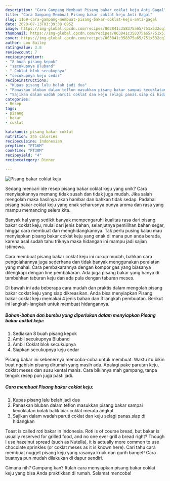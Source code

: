 ```yaml
---
description: "Cara Gampang Membuat Pisang bakar coklat keju Anti Gagal"
title: "Cara Gampang Membuat Pisang bakar coklat keju Anti Gagal"
slug: 1169-cara-gampang-membuat-pisang-bakar-coklat-keju-anti-gagal
date: 2020-07-13T03:39:38.895Z
image: https://img-global.cpcdn.com/recipes/063841c358375a65/751x532cq70/pisang-bakar-coklat-keju-foto-resep-utama.jpg
thumbnail: https://img-global.cpcdn.com/recipes/063841c358375a65/751x532cq70/pisang-bakar-coklat-keju-foto-resep-utama.jpg
cover: https://img-global.cpcdn.com/recipes/063841c358375a65/751x532cq70/pisang-bakar-coklat-keju-foto-resep-utama.jpg
author: Lou Bailey
ratingvalue: 3.8
reviewcount: 7
recipeingredient:
- "8 buah pisang kepok"
- "secukupnya Bluband"
- " Coklat blok secukupnya"
- "secukupnya keju cedar"
recipeinstructions:
- "Kupas pisang lalu belah jadi dua"
- "Panaskan bluban dalam teflon masukkan pisang bakar sampai kecoklatan.bolak balik biar coklat merata.angkat"
- "Sajikan dalam wadah paruti coklat dan keju selagi panas.siap di hidangkan"
categories:
- Resep
tags:
- pisang
- bakar
- coklat

katakunci: pisang bakar coklat 
nutrition: 245 calories
recipecuisine: Indonesian
preptime: "PT16M"
cooktime: "PT30M"
recipeyield: "4"
recipecategory: Dinner

---
```



![Pisang bakar coklat keju](https://img-global.cpcdn.com/recipes/063841c358375a65/751x532cq70/pisang-bakar-coklat-keju-foto-resep-utama.jpg)

Sedang mencari ide resep pisang bakar coklat keju yang unik? Cara menyiapkannya memang tidak susah dan tidak juga mudah. Jika salah mengolah maka hasilnya akan hambar dan bahkan tidak sedap. Padahal pisang bakar coklat keju yang enak seharusnya punya aroma dan rasa yang mampu memancing selera kita.

Banyak hal yang sedikit banyak mempengaruhi kualitas rasa dari pisang bakar coklat keju, mulai dari jenis bahan, selanjutnya pemilihan bahan segar, hingga cara membuat dan menghidangkannya. Tak perlu pusing kalau mau menyiapkan pisang bakar coklat keju yang enak di mana pun anda berada, karena asal sudah tahu triknya maka hidangan ini mampu jadi sajian istimewa.

Cara membuat pisang bakar coklat keju ini cukup mudah, bahkan cara pengolahannya juga sederhana dan tidak banyak menggunakan peralatan yang mahal. Cara pembakarannya dengan kompor gas yang biasanya dilengkapi dengan line pembakaran. Ada juga pisang bakar yang hanya di tambahkan taburan keju dan ada pula dengan taburan meses.


Di bawah ini ada beberapa cara mudah dan praktis dalam mengolah pisang bakar coklat keju yang siap dikreasikan. Anda bisa menyiapkan Pisang bakar coklat keju memakai 4 jenis bahan dan 3 langkah pembuatan. Berikut ini langkah-langkah untuk membuat hidangannya.

<!--inarticleads1-->

##### Bahan-bahan dan bumbu yang diperlukan dalam menyiapkan Pisang bakar coklat keju:

1. Sediakan 8 buah pisang kepok
1. Ambil secukupnya Bluband
1. Ambil  Coklat blok secukupnya
1. Siapkan secukupnya keju cedar


Pisang bakar ini sebenernya mencoba-coba untuk membuat. Waktu itu bikin buat ngabisin pisang dirumah yang masih ada. Apalagi pake parutan keju, coklat meses dan susu kental manis. Cara bikinnya mah gampang, tanpa tengok resep pun juga pasti jadi. 

<!--inarticleads2-->

##### Cara membuat Pisang bakar coklat keju:

1. Kupas pisang lalu belah jadi dua
1. Panaskan bluban dalam teflon masukkan pisang bakar sampai kecoklatan.bolak balik biar coklat merata.angkat
1. Sajikan dalam wadah paruti coklat dan keju selagi panas.siap di hidangkan


Toast is called roti bakar in Indonesia. Roti is of course bread, but bakar is usually reserved for grilled food, and no one ever grill a bread right? Though I use hazelnut spread (such as Nutella), it is actually more common to use chocolate sprinkles (or coklat meses as it is known here). Cari tahu cara membuat nugget pisang keju yang rasanya kriuk dan gurih banget! Cara buatnya pun mudah dilakukan di dapur sendiri. 

Gimana nih? Gampang kan? Itulah cara menyiapkan pisang bakar coklat keju yang bisa Anda praktikkan di rumah. Selamat mencoba!
